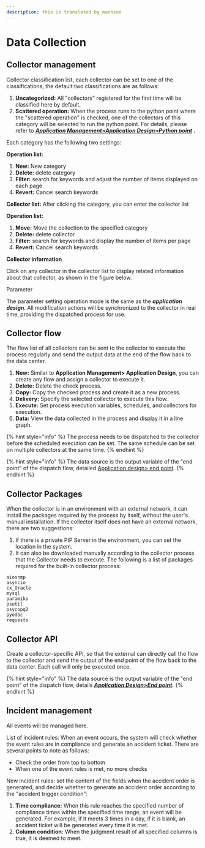 ```yaml
---
description: this is translated by machine
---
```


# Data Collection

## Collector management

Collector classification list, each collector can be set to one of the classifications, the default two classifications are as follows:

1. **Uncategorized:** All "collectors" registered for the first time will be classified here by default.
2. **Scattered operation:** When the process runs to the python point where the "scattered operation" is checked, one of the collectors of this category will be selected to run the python point. For details, please refer to [_**Application Management>Application Design>Python point**_](6.md#cheng-shi-ma) _**.**_

Each category has the following two settings:

**Operation list:**

1. **New:** New category
2. **Delete:** delete category
3. **Filter:** search for keywords and adjust the number of items displayed on each page
4. **Revert:** Cancel search keywords

**Collector list:** After clicking the category, you can enter the collector list

**Operation list:**

1. **Move:** Move the collection to the specified category
2. **Delete:** delete collector
3. **Filter:** search for keywords and display the number of items per page
4. **Revert:** Cancel search keywords

**Collector information**

Click on any collector in the collector list to display related information about that collector, as shown in the figure below.

Parameter

The parameter setting operation mode is the same as the _**application design**_. All modification actions will be synchronized to the collector in real time, providing the dispatched process for use.

## Collector flow

The flow list of all collectors can be sent to the collector to execute the process regularly and send the output data at the end of the flow back to the data center.

1. **New:** Similar to **Application Management> Application Design**, you can create any flow and assign a collector to execute it.
2. **Delete:** Delete the check process.
3. **Copy:** Copy the checked process and create it as a new process.
4. **Delivery:** Specify the selected collector to execute this flow.
5. **Execute:** Set process execution variables, schedules, and collectors for execution.
6. **Data:** View the data collected in the process and display it in a line graph.

{% hint style="info" %}
The process needs to be dispatched to the collector before the scheduled execution can be set. The same schedule can be set on multiple collectors at the same time.
{% endhint %}

{% hint style="info" %}
The data source is the output variable of the "end point" of the dispatch flow, detailed [Application design> end point](6.md#end).
{% endhint %}

## Collector Packages

When the collector is in an environment with an external network, it can install the packages required by the process by itself, without the user's manual installation. If the collector itself does not have an external network, there are two suggestions:

1. If there is a private PIP Server in the environment, you can set the location in the system.
2. It can also be downloaded manually according to the collector process that the Collector needs to execute. The following is a list of packages required for the built-in collector process:

```
aiosnmp
asyncio
cx_Oracle
mysql
paramiko
psutil
psycopg2
pyodbc
requests
```

## Collector API

Create a collector-specific API, so that the external can directly call the flow to the collector and send the output of the end point of the flow back to the data center. Each call will only be executed once.

{% hint style="info" %}
The data source is the output variable of the "end point" of the dispatch flow, details [_**Application Design>End point**_](6.md#jie-shu)_**.**_
{% endhint %}

## Incident management

All events will be managed here.

List of incident rules: When an event occurs, the system will check whether the event rules are in compliance and generate an accident ticket. There are several points to note as follows:

* Check the order from top to bottom
* When one of the event rules is met, no more checks

New incident rules: set the content of the fields when the accident order is generated, and decide whether to generate an accident order according to the "accident trigger condition":

1. **Time compliance:** When this rule reaches the specified number of compliance times within the specified time range, an event will be generated. For example, if it meets 3 times in a day, if it is blank, an accident ticket will be generated every time it is met.
2. **Column condition:** When the judgment result of all specified columns is true, it is deemed to meet.
